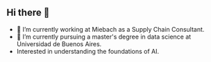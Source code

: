 ## Hi there 👋

- 🔭 I’m currently working at Miebach as a Supply Chain Consultant.
- 🌱 I’m currently pursuing a master's degree in data science at Universidad de Buenos Aires.
- Interested in understanding the foundations of AI.


<!--
**nicolasgirado/nicolasgirado** is a ✨ _special_ ✨ repository because its `README.md` (this file) appears on your GitHub profile.

Here are some ideas to get you started:

- 🔭 I’m currently working on ...
- 🌱 I’m currently learning ...
- 👯 I’m looking to collaborate on ...
- 🤔 I’m looking for help with ...
- 💬 Ask me about ...
- 📫 How to reach me: ...
- 😄 Pronouns: ...
- ⚡ Fun fact: ...
-->
